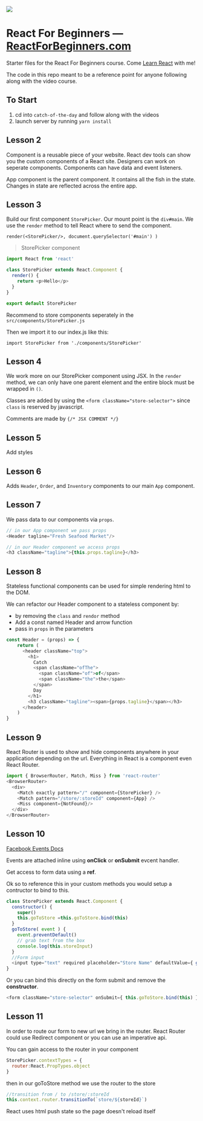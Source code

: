 ![](http://wes.io/dgAQ/content)

# React For Beginners — [ReactForBeginners.com](https://ReactForBeginners.com)

Starter files for the React For Beginners course. Come <a href="https://ReactForBeginners.com/">Learn React</a> with me!

The code in this repo meant to be a reference point for anyone following along with the video course.

## To Start

1. cd into `catch-of-the-day` and follow along with the videos
1. launch server by running `yarn install`

## Lesson 2

Component is a reusable piece of your website. React dev tools can show you the custom components of a React site. Designers can work on seperate components. Components can have data and event listeners.

App component is the parent component. It contains all the fish in the state. Changes in state are reflected across the entire app.

## Lesson 3

Build our first component `StorePicker`. Our mount point is the `div#main`. We use the `render` method to tell React where to send the component.

`render(<StorePicker/>, document.querySelector('#main') )`

> StorePicker component

```javascript
import React from 'react'

class StorePicker extends React.Component {
  render() {
    return <p>Hello</p>
  }
}

export default StorePicker
```

Recommend to store components seperately in the `src/components/StorePicker.js`

Then we import it to our index.js like this:

`import StorePicker from './components/StorePicker'`

## Lesson 4

We work more on our StorePicker component using JSX. In the `render` method, we can only have one parent element and the entire block must be wrapped in `()`.

Classes are added by using the `<form className="store-selector">` since `class` is reserved by javascript.

Comments are made by `{/* JSX COMMENT */}`

## Lesson 5

Add styles

## Lesson 6

Adds `Header`, `Order`, and `Inventory` components to our main `App` component.

## Lesson 7

We pass data to our components via `props`.

```javascript
// in our App component we pass props
<Header tagline="Fresh Seafood Market"/>

// in our Header component we access props
<h3 className="tagline">{this.props.tagline}</h3>
```
## Lesson 8

Stateless functional components can be used for simple rendering html to the DOM.

We can refactor our Header component to a stateless component by:

* by removing the `class` and `rendor` method
* Add a const named Header and arrow function
* pass in `props` in the parameters

```javascript
const Header = (props) => {
    return (
      <header className="top">
        <h1>
          Catch
          <span className="ofThe">
            <span className="of">of</span>
            <span className="the">the</span>
          </span>
          Day
        </h1>
        <h3 className="tagline"><span>{props.tagline}</span></h3>
      </header>
    )
}
```

## Lesson 9

React Router is used to show and hide components anywhere in your application depending on the url. Everything in React is a component even React Router.

```javascript
import { BrowserRouter, Match, Miss } from 'react-router'
<BrowserRouter>
  <div>
    <Match exactly pattern="/" component={StorePicker} />
    <Match pattern="/store/:storeId" component={App} />
    <Miss component={NotFound}/>
  </div>
</BrowserRouter>
```

## Lesson 10

[Facebook Events Docs][fb-events]

Events are attached inline using **onClick** or **onSubmit** evcent handler.

Get access to form data using a **ref**.

Ok so to reference this in your custom methods you would setup a contructor to bind to this.

```javascript
class StorePicker extends React.Component {
  constructor() {
    super()
    this.goToStore =this.goToStore.bind(this)
  }
  goToStore( event ) {
    event.preventDefault()
    // grab text from the box
    console.log(this.storeInput)
  }
  //Form input
  <input type="text" required placeholder="Store Name" defaultValue={ getFunName() } ref={ (input) => {this.storeInput = input} } />
}
```

Or you can bind this directly on the form submit and remove the **constructor**.

 ```javascript
<form className="store-selector" onSubmit={ this.goToStore.bind(this) } >
```

## Lesson 11

In order to route our form to new url we bring in the router.
React Router could use Redirect component or you can use an imperative api.

You can gain access to the router in your component

```javascript
StorePicker.contextTypes = {
  router:React.PropTypes.object
}
```
then in our goToStore method we use the router to the store

```javascript
//transition from / to /store/:storeId
this.context.router.transitionTo(`store/${storeId}`)
```

React uses html push state so the page doesn't reload itself

[fb-events]: https://facebook.github.io/react/docs/events.html
